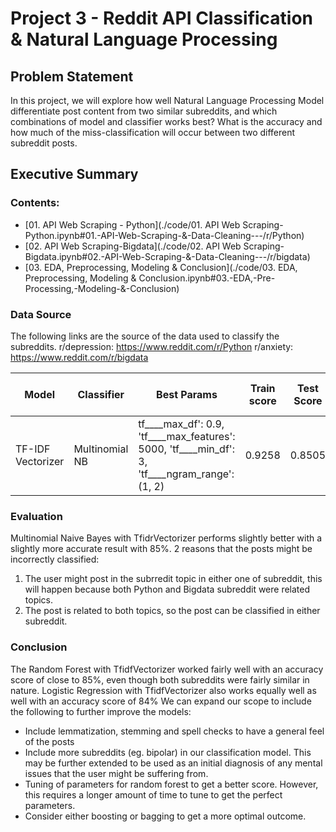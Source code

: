 # Project 3 - Reddit API Classification & Natural Language Processing



## Problem Statement



In this project, we will explore how well Natural Language Processing Model differentiate post content from two similar subreddits, and which combinations of model and classifier works best? What is the accuracy and how much of the miss-classification will occur between two different subreddit posts.



## Executive Summary

### Contents:

- [01. API Web Scraping - Python](./code/01. API Web Scraping-Python.ipynb#01.-API-Web-Scraping-&-Data-Cleaning---/r/Python)
- [02. API Web Scraping-Bigdata](./code/02. API Web Scraping-Bigdata.ipynb#02.-API-Web-Scraping-&-Data-Cleaning---/r/bigdata)
- [03. EDA, Preprocessing, Modeling & Conclusion](./code/03. EDA, Preprocessing, Modeling & Conclusion.ipynb#03.-EDA,-Pre-Processing,-Modeling-&-Conclusion)



### Data Source

The following links are the source of the data used to classify the subreddits.
r/depression: https://www.reddit.com/r/Python
r/anxiety: https://www.reddit.com/r/bigdata



| Model             | Classifier     | Best Params                                                  | Train score | Test Score | tn   | tp   |   fp | fn   | Accuracy | Miss-classification Rate | Precision | Specificity | Recall |
| ----------------- | -------------- | ------------------------------------------------------------ | ----------- | ---------- | ---- | ---- | ---: | ---- | -------- | ------------------------ | --------- | ----------- | ------ |
| TF-IDF Vectorizer | Multinomial NB | tf____max_df': 0.9, 'tf____max_features': 5000, 'tf____min_df': 3, 'tf____ngram_range': (1, 2) | 0.9258      | 0.8505     | 148  | 165  |   25 | 30   | 0.8505   | 0.1495                   | 0.8684    | 0.8555      | 0.8462 |

### Evaluation

Multinomial Naive Bayes with TfidrVectorizer performs slightly better with a slightly more accurate result with 85%.
2 reasons that the posts might be incorrectly classified:

1. The user might post in the subrredit topic in either one of subreddit, this will happen because both Python and Bigdata subreddit were related topics.
2. The post is related to both topics, so the post can be classified in either subreddit.



### Conclusion

The Random Forest with TfidfVectorizer worked fairly well with an accuracy score of close to 85%, even though both subreddits were fairly similar in nature.
Logistic Regression with TfidfVectorizer also works equally well as well with an accuracy score of 84%
We can expand our scope to include the following to further improve the models:

- Include lemmatization, stemming and spell checks to have a general feel of the posts
- Include more subreddits (eg. bipolar) in our classification model. This may be further extended to be used as an initial diagnosis of any mental issues that the user might be suffering from.
- Tuning of parameters for random forest to get a better score. However, this requires a longer amount of time to tune to get the perfect parameters.
- Consider either boosting or bagging to get a more optimal outcome.